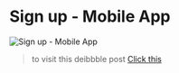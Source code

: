 # **Sign up - Mobile App**

![Sign up - Mobile App](https://cdn.dribbble.com/users/3894633/screenshots/12488445/media/aa45867f8ec574bdbeb10184afd61a46.jpg)

>to visit this deibbble post [Click this](https://dribbble.com/shots/12488445-Sign-up-Mobile-App/attachments/4097086?mode=media)